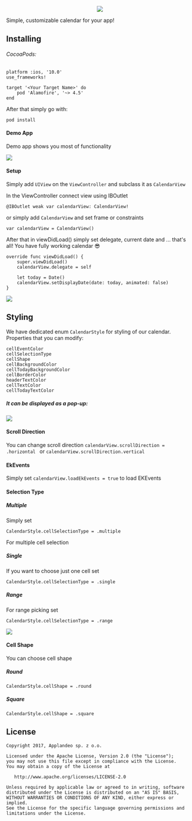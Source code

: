 

<p align="center"> 
<img src="https://user-images.githubusercontent.com/32479017/34562221-b1025fce-f14d-11e7-8ce7-2421320e11d9.png">
</p>

 Simple, customizable calendar for your app!


## Installing

###### CocoaPods:
    
   	platform :ios, '10.0'
	use_frameworks!

	target '<Your Target Name>' do
    	pod 'Alamofire', '~> 4.5'
	end

After that simply go with:

	pod install

#### Demo App
Demo app shows you most of functionality

![](https://user-images.githubusercontent.com/32479017/34562328-2b72e0bc-f14e-11e7-9aab-7f929f6906b0.png)

#### Setup

Simply add `UIView` on the `ViewController` and subclass it as `CalendarView`

In the ViewController connect view using IBOutlet

    @IBOutlet weak var calendarView: CalendarView!

or simply add `CalendarView` and set frame or constraints

	var calendarView = CalendarView()

After that in viewDidLoad() simply set delegate, current date and ... that's all! You have fully working calendar 😎

    override func viewDidLoad() {
        super.viewDidLoad()
        calendarView.delegate = self
        
        let today = Date()
        calendarView.setDisplayDate(date: today, animated: false)
    }
    
![](https://user-images.githubusercontent.com/32479017/34562273-dcc0d686-f14d-11e7-9040-27263897320c.png)
 
	

## Styling
We have dedicated enum `CalendarStyle` for styling of our calendar.
Properties that you can modify:

    cellEventColor
    cellSelectionType
    cellShape
    cellBackgroundColor
    cellTodayBackgroundColor
    cellBorderColor
    headerTextColor
    cellTextColor
    cellTodayTextColor
    
##### It can be displayed as a pop-up: 
![](https://user-images.githubusercontent.com/32479017/34562284-e8dbf496-f14d-11e7-89f1-f1105b958fcf.png)
    
#### Scroll Direction
You can change scroll direction 
	`calendarView.scrollDirection = .horizontal ` or  `calendarView.scrollDirection.vertical`
    
#### EkEvents 

Simply set `calendarView.loadEkEvents = true` to load EKEvents

#### Selection Type
##### Multiple 
Simply set

`CalendarStyle.cellSelectionType = .multiple`

For multiple cell selection
##### Single 
If you want to choose just one cell set

`CalendarStyle.cellSelectionType = .single`
##### Range
For range picking set

`CalendarStyle.cellSelectionType = .range`

![](https://user-images.githubusercontent.com/32479017/34562291-f360489a-f14d-11e7-9284-bd5fbd8d4293.png)
	
#### Cell Shape
You can choose cell shape

##### Round
`CalendarStyle.cellShape = .round`
##### Square
`CalendarStyle.cellShape = .square`




## License

	Copyright 2017, Applandeo sp. z o.o.

	Licensed under the Apache License, Version 2.0 (the "License");
	you may not use this file except in compliance with the License.
	You may obtain a copy of the License at

	   http://www.apache.org/licenses/LICENSE-2.0

	Unless required by applicable law or agreed to in writing, software
	distributed under the License is distributed on an "AS IS" BASIS,
	WITHOUT WARRANTIES OR CONDITIONS OF ANY KIND, either express or implied.
	See the License for the specific language governing permissions and
	limitations under the License.